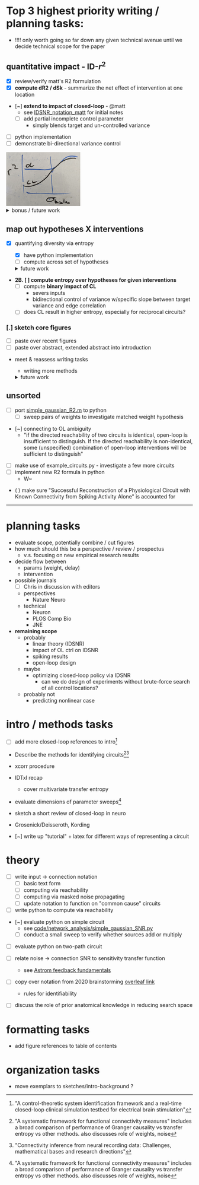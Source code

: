 # Top 3 highest priority writing / planning tasks:
- !!!! only worth going so far down any given technical avenue until we decide technical scope for the paper
## quantitative impact - ID-$r^2$
- [x] review/verify matt's R2 formulation    
- [x] **compute dR2 / dSk** - summarize the net effect of intervention at one location 
- [~] **extend to impact of closed-loop** - @matt
  - see [IDSNR_notation_matt](sketches_and_notation/identifiability/IDSNR_notation_matt.md) for initial notes
  - [ ] add partial incomplete control parameter 
    - simply blends target and un-controlled variance 
- [ ] python implementation
- [ ] demonstrate bi-directional variance control  
<img src="figures/whiteboard/sketch_quant_OL_CL_variance.png" width="200"/>

<details><summary>bonus / future work</summary>

- [x] examine R2 = f(w)
<img src="figures/misc_figure_sketches/quant_r2_prediction_common.png" width="500"/>
- [ ] decompose terms in $r^2$
  - increase interpretability, intuitive understanding 
  - get a sense for when $r^2$ is monotonic w.r.t. source variance, weights

- **followup/verify:** does S+/S- depend on magnitudes of weights 
  - **postulate:** a source increases correlations regardless of quantitative magnitude
    - :warning: incorrect!
  - look at: signs / mixing of signs of weights  
</details>
    
## map out hypotheses X interventions
  - [x] quantifying diversity via entropy
    - [x] have python implementation
    - [ ] compute across set of hypotheses
    <details><summary>future work</summary>
    
    - [ ] combining multiple interventions
    - [ ] incorporating priors over hypotheses
    </details>
- **2B. [ ] compute entropy over hypotheses for given interventions**
  - [ ] compute **binary impact of CL**
    - severs inputs 
    - bidirectional control of variance w/specific slope between target variance and edge correlation
  - [ ] does CL result in higher entropy, especially for reciprocal circuits?
    
### [.] sketch core figures
  - [ ] paste over recent figures
  - [ ] paste over abstract, extended abstract into introduction    
  - meet & reassess writing tasks
    - writing more methods
    <details><summary>future work</summary>

    - [ ] looking for refs to predict side-band xcorr magnitude
    - [ ] **what about time lags?**  
      - timestep augmented representation?
    </details>
  
## unsorted 
- [ ] port [simple_gaussian_R2.m](code/network_analysis/simple_gaussian_R2.m) to python
  - [ ] sweep pairs of weights to investigate matched weight hypothesis

- [~] connecting to OL ambiguity
  - "if the directed reachability of two circuits is identical, open-loop is insufficient to distinguish. If the directed reachability is non-identical, some (unspecified) combination of open-loop interventions will be sufficient to distinguish"

- [ ] make use of example_circuits.py - investigate a few more circuits
- [ ] implement new R2 formula in python
  - W~ 
- ( ) make sure  "Successful Reconstruction of a Physiological Circuit with Known Connectivity from Spiking Activity Alone" is accounted for
---

# planning tasks 
- evaluate scope, potentially combine / cut figures
- how much should this be a perspective / review / prospectus 
  - v.s. focusing on new empirical research results
- decide flow between 
  - params (weight, delay)
  - intervention 
- possible journals 
  - [ ] Chris in discussion with editors
  - perspectives 
    - Nature Neuro
  - technical
    - Neuron
    - PLOS Comp Bio
    - JNE 
- **remaining scope**
  - probably
    - linear theory (IDSNR)
    - impact of OL ctrl on IDSNR
    - spiking results
    - open-loop design
  - maybe
    - optimizing closed-loop policy via IDSNR
      - can we do design of experiments without brute-force search of all control locations?
  - probably not 
    - predicting nonlinear case 

# intro / methods tasks
 - [ ] add more closed-loop references to intro[^ctrl_sys_id]
 - Describe the methods for identifying circuits[^FC_measures][^connect_infer]
  - xcorr procedure 
  - IDTxl recap 
    - cover multivariate transfer entropy 
 - evaluate dimensions of parameter sweeps[^FC_measures]
 - sketch a short review of closed-loop in neuro
  - Grosenick/Deisseroth, Kording 
  
 - [~] write up "tutorial" + latex for different ways of representing a circuit

 [^FC_measures]: "A systematic framework for functional connectivity measures" includes a broad comparison of performance of Granger causality vs transfer entropy vs other methods. also discusses role of weights, noise
 [^connect_infer]: "Connectivity inference from neural recording data: Challenges, mathematical bases and research directions"
 [^ctrl_sys_id]: "A control-theoretic system identification framework and a real-time closed-loop clinical simulation testbed for electrical brain stimulation"

# theory 
- [ ] write input → connection notation 
  - [ ] basic text form
  - [ ] computing via reachability 
  - [ ] computing via masked noise propagating
  - [ ] update notation to function on "common cause" circuits
- [ ] write python to compute via reachability 
- [~] evaluate python on simple circuit
  - see [code/network_analysis/simple_gaussian_SNR.py](code/network_analysis/simple_gaussian_SNR.py)
  - [ ] conduct a small sweep to verify whether sources add or multiply
  
- [ ] evaluate python on two-path circuit


- [ ] relate noise → connection SNR to sensitivity transfer function 
  - see [Astrom feedback fundamentals](https://www.cds.caltech.edu/~murray/courses/cds101/fa02/caltech/astrom-ch5.pdf)
- [ ] copy over notation from 2020 brainstorming [overleaf link](https://www.overleaf.com/project/5e8232cd6157d200014b52d4)
  - rules for identifiability 
- [ ] discuss the role of prior anatomical knowledge in reducing search space 

# formatting tasks 
- add figure references to table of contents  

# organization tasks
- move exemplars to sketches/intro-background ?